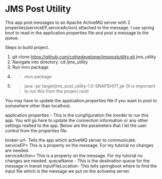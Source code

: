 # JMS Post Utility
This app post messages to an Apache ActiveMQ server with 2 properties(serviceEP,serviceAction) attached to the message.  I use spring boot to read in the application.properties file and post a message to the queue.  

Steps to build project.

1.  git clone https://github.com/cothedeveloper/jmspostutility.git jms_utility
2.  Navigate into directory. cd /jms_utility
3.  Run mvn package
4.  > mvn package
5.  > java -jar target/jms_post_utility-1.0-SNAPSHOT.jar  (It is important to run this from the project root)

You may have to update the applciation.properties file if you want to post to somewhere other than localhost.  

application.properties - This is the congfiguration file inorder to run this app.  You will go here to update the connection information or any other settings realted to the app.  Below are the parameters that I let the user control from the properties file.

broker-url-  Tells the app which activeMQ server to communicate.
serviceEP=  This is a property on the message.  For my tutorial no changes are needed.  
serviceAction= This is a property on the message.  For my tutorial no changes are needed.
queueName -  This is the destination queue for the message in transit
inputFileLocation-  This tells springboot where to find the input file which is the message we put on the activemq server.
